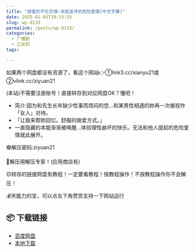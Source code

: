 ```yaml
---
title: "甜蜜的不伦恋情~本能追寻的危险爱情[中文字幕]"
date: 2025-01-01T19:33:55
slug: wp-8133
permalink: /posts/wp-8133/
categories:
  - 广播剧
  - 乙女抓
tags:

---
```


如果两个网盘都没有资源了，看这个网站👉①link3.cc/xianyu21或②vlink.cc/ziyuan21

(本站)不需要注册账号！直接转存到对应网盘OK？懂吧！

*   简介:因为和先生长年缺少性事而烦闷的您…和某男性相遇的妳再一次被视作「女人」对待。
*   「让我来帮妳回忆。舒服的做爱方式。」
*   一直隐藏的本能渐渐被唤醒…体验理性崩坏的快乐。无法和他人提起的危险爱情就此展开。

🟢解压密码:ziyuan21

🔵解压用解压专家！(应用商店有)

🟡转存的链接网盘有教程！一定要看教程！按教程操作！不按教程操作你不会解压！

💰🈶能力的宝，可以点左下角赞赏支持一下网站运行

## 📦 下载链接
- [百度网盘](https://blziyuan21.com/pay-download/8133?key=887128089b&down_id=0)
- [本地下载](https://blziyuan21.com/pay-download/8133?key=887128089b&down_id=1)


